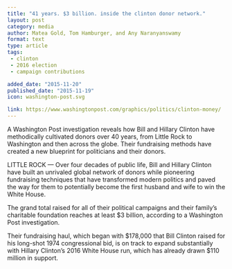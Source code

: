 ```yaml
---
title: "41 years. $3 billion. inside the clinton donor network."
layout: post
category: media
author: Matea Gold, Tom Hamburger, and Any Naranyanswamy
format: text
type: article
tags: 
 - clinton
 - 2016 election
 - campaign contributions

added_date: "2015-11-20"
published_date: "2015-11-19"
icon: washington-post.svg

link: https://www.washingtonpost.com/graphics/politics/clinton-money/
---
```


A Washington Post investigation reveals how Bill and Hillary Clinton have methodically cultivated donors over 40 years, from Little Rock to Washington and then across the globe. Their fundraising methods have created a new blueprint for politicians and their donors.  

LITTLE ROCK — Over four decades of public life, Bill and Hillary Clinton have built an unrivaled global network of donors while pioneering fundraising techniques that have transformed modern politics and paved the way for them to potentially become the first husband and wife to win the White House.  

The grand total raised for all of their political campaigns and their family’s charitable foundation reaches at least $3 billion, according to a Washington Post investigation.  

Their fundraising haul, which began with $178,000 that Bill Clinton raised for his long-shot 1974 congressional bid, is on track to expand substantially with Hillary Clinton’s 2016 White House run, which has already drawn $110 million in support.  
